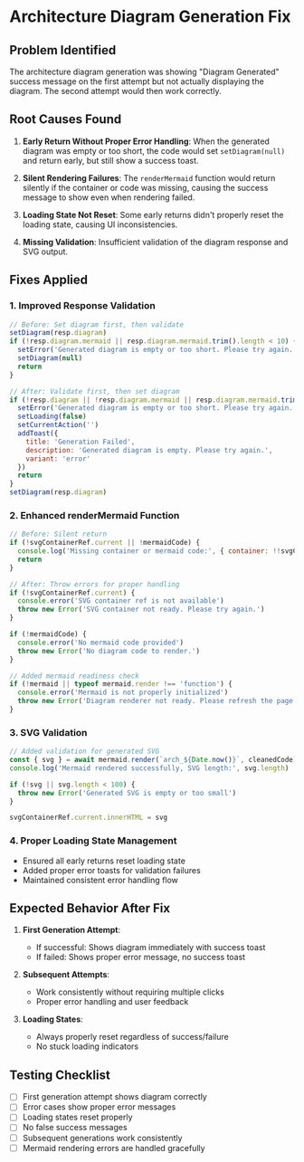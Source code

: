 # Architecture Diagram Generation Fix

## Problem Identified

The architecture diagram generation was showing "Diagram Generated" success message on the first attempt but not actually displaying the diagram. The second attempt would then work correctly.

## Root Causes Found

1. **Early Return Without Proper Error Handling**: When the generated diagram was empty or too short, the code would set `setDiagram(null)` and return early, but still show a success toast.

2. **Silent Rendering Failures**: The `renderMermaid` function would return silently if the container or code was missing, causing the success message to show even when rendering failed.

3. **Loading State Not Reset**: Some early returns didn't properly reset the loading state, causing UI inconsistencies.

4. **Missing Validation**: Insufficient validation of the diagram response and SVG output.

## Fixes Applied

### 1. Improved Response Validation
```javascript
// Before: Set diagram first, then validate
setDiagram(resp.diagram)
if (!resp.diagram.mermaid || resp.diagram.mermaid.trim().length < 10) {
  setError('Generated diagram is empty or too short. Please try again.')
  setDiagram(null)
  return
}

// After: Validate first, then set diagram
if (!resp.diagram || !resp.diagram.mermaid || resp.diagram.mermaid.trim().length < 10) {
  setError('Generated diagram is empty or too short. Please try again.')
  setLoading(false)
  setCurrentAction('')
  addToast({
    title: 'Generation Failed',
    description: 'Generated diagram is empty. Please try again.',
    variant: 'error'
  })
  return
}
setDiagram(resp.diagram)
```

### 2. Enhanced renderMermaid Function
```javascript
// Before: Silent return
if (!svgContainerRef.current || !mermaidCode) {
  console.log('Missing container or mermaid code:', { container: !!svgContainerRef.current, code: !!mermaidCode })
  return
}

// After: Throw errors for proper handling
if (!svgContainerRef.current) {
  console.error('SVG container ref is not available')
  throw new Error('SVG container not ready. Please try again.')
}

if (!mermaidCode) {
  console.error('No mermaid code provided')
  throw new Error('No diagram code to render.')
}

// Added mermaid readiness check
if (!mermaid || typeof mermaid.render !== 'function') {
  console.error('Mermaid is not properly initialized')
  throw new Error('Diagram renderer not ready. Please refresh the page and try again.')
}
```

### 3. SVG Validation
```javascript
// Added validation for generated SVG
const { svg } = await mermaid.render(`arch_${Date.now()}`, cleanedCode)
console.log('Mermaid rendered successfully, SVG length:', svg.length)

if (!svg || svg.length < 100) {
  throw new Error('Generated SVG is empty or too small')
}

svgContainerRef.current.innerHTML = svg
```

### 4. Proper Loading State Management
- Ensured all early returns reset loading state
- Added proper error toasts for validation failures
- Maintained consistent error handling flow

## Expected Behavior After Fix

1. **First Generation Attempt**: 
   - If successful: Shows diagram immediately with success toast
   - If failed: Shows proper error message, no success toast

2. **Subsequent Attempts**: 
   - Work consistently without requiring multiple clicks
   - Proper error handling and user feedback

3. **Loading States**: 
   - Always properly reset regardless of success/failure
   - No stuck loading indicators

## Testing Checklist

- [ ] First generation attempt shows diagram correctly
- [ ] Error cases show proper error messages
- [ ] Loading states reset properly
- [ ] No false success messages
- [ ] Subsequent generations work consistently
- [ ] Mermaid rendering errors are handled gracefully

